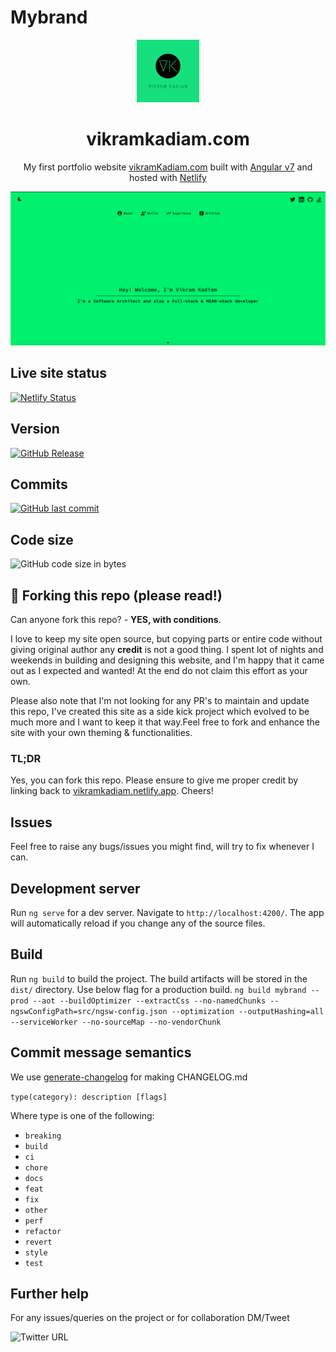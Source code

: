 # Mybrand

<div align="center">
  <img alt="Logo" src="https://raw.githubusercontent.com/KVikram/mybrand/master/src/assets/images/VK_logo.png" width="100" />
</div>
<h1 align="center">
  vikramkadiam.com
</h1>
<p align="center">
  My first portfolio website <a href="https://vikramkadiam.netlify.app" target="_blank">vikramKadiam.com</a> built with <a href="https://v7.angular.io/guide/quickstart" target="_blank">Angular v7</a> and hosted with <a href="https://www.netlify.com/" target="_blank">Netlify</a>
</p>

![demo](https://raw.githubusercontent.com/KVikram/mybrand/master/src/assets/images/VK_site_preview.png)

## Live site status

[![Netlify Status](https://api.netlify.com/api/v1/badges/87f74a74-d998-41dd-a261-83047fc8d700/deploy-status)](https://app.netlify.com/sites/vikramkadiam/deploys)

## Version

[![GitHub Release](https://img.shields.io/github/v/release/KVikram/mybrand?include_prereleases&style=for-the-badge)]()

## Commits
[![GitHub last commit](https://img.shields.io/github/last-commit/KVikram/mybrand?style=for-the-badge)]()

## Code size

![GitHub code size in bytes](https://img.shields.io/github/languages/code-size/KVikram/mybrand?style=for-the-badge)

## 🚨 Forking this repo (please read!)

Can anyone fork this repo? - **YES, with conditions**.

I love to keep my site open source, but copying parts or entire code without giving original author any **credit** is not a good thing. I spent lot of nights and weekends in building and designing this website, and I'm happy that it came out as I expected and wanted! At the end do not claim this effort as your own.

Please also note that I'm not looking for any PR's to maintain and update this repo, I've created this site as a side kick project which evolved to be much more and I want to keep it that way.Feel free to fork and enhance the site with your own theming & functionalities.

### TL;DR

Yes, you can fork this repo. Please ensure to give me proper credit by linking back to [vikramkadiam.netlify.app](https://vikramkadiam.netlify.app). Cheers!

## Issues

Feel free to raise any bugs/issues you might find, will try to fix whenever I can.

## Development server

Run `ng serve` for a dev server. Navigate to `http://localhost:4200/`. The app will automatically reload if you change any of the source files.

## Build

Run `ng build` to build the project. The build artifacts will be stored in the `dist/` directory. Use below flag for a production build.
`ng build mybrand --prod --aot --buildOptimizer --extractCss --no-namedChunks --ngswConfigPath=src/ngsw-config.json --optimization --outputHashing=all --serviceWorker --no-sourceMap --no-vendorChunk`

## Commit message semantics

We use [generate-changelog](https://github.com/lob/generate-changelog) for making CHANGELOG.md

`type(category): description [flags]`

Where type is one of the following:

  * `breaking`
  * `build`
  * `ci`
  * `chore`
  * `docs`
  * `feat`
  * `fix`
  * `other`
  * `perf`
  * `refactor`
  * `revert`
  * `style`
  * `test`

## Further help

For any issues/queries on the project or for collaboration DM/Tweet 

![Twitter URL](https://img.shields.io/twitter/url?color=blue&label=%40vikramKadiam&logo=twitter&style=social&url=https%3A%2F%2Ftwitter.com%2FvikramKadiam)

